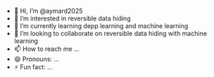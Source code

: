 - 👋 Hi, I’m @aymard2025
- 👀 I’m interested in reversible data hiding 
- 🌱 I’m currently learning depp learning and machine learning
- 💞️ I’m looking to collaborate on reversible data hiding  with machine learning
- 📫 How to reach me ...
- 😄 Pronouns: ...
- ⚡ Fun fact: ...

<!---
aymard2025/aymard2025 is a ✨ special ✨ repository because its `README.md` (this file) appears on your GitHub profile.
You can click the Preview link to take a look at your changes.
--->
